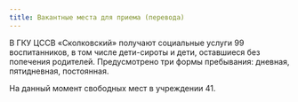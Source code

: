 ```yaml
---
title: Вакантные места для приема (перевода)
---
```


В ГКУ ЦССВ «Сколковский» получают социальные услуги 99 воспитанников, в том числе дети-сироты и дети, оставшиеся
без попечения родителей. Предусмотрено три формы пребывания: дневная, пятидневная, постоянная.

На данный момент свободных мест в учреждении 41.
